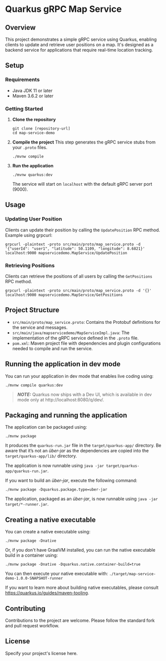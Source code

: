 
# Quarkus gRPC Map Service

## Overview
This project demonstrates a simple gRPC service using Quarkus, enabling clients to update and retrieve user positions on a map. It's designed as a backend service for applications that require real-time location tracking.

## Setup

### Requirements
- Java JDK 11 or later
- Maven 3.6.2 or later

### Getting Started

1. **Clone the repository**
   ```
   git clone [repository-url]
   cd map-service-demo
   ```

2. **Compile the project**
   This step generates the gRPC service stubs from your `.proto` files.
   ```
   ./mvnw compile
   ```

3. **Run the application**
   ```
   ./mvnw quarkus:dev
   ```
   The service will start on `localhost` with the default gRPC server port (9000).

## Usage

### Updating User Position
Clients can update their position by calling the `UpdatePosition` RPC method. Example using grpcurl:
```
grpcurl -plaintext -proto src/main/proto/map_service.proto -d '{"userId": "user1", "latitude": 50.1109, "longitude": 8.6821}' localhost:9000 mapservicedemo.MapService/UpdatePosition
```

### Retrieving Positions
Clients can retrieve the positions of all users by calling the `GetPositions` RPC method.
```
grpcurl -plaintext -proto src/main/proto/map_service.proto -d '{}' localhost:9000 mapservicedemo.MapService/GetPositions
```

## Project Structure

- `src/main/proto/map_service.proto`: Contains the Protobuf definitions for the service and messages.
- `src/main/java/mapservicedemo/MapServiceImpl.java`: The implementation of the gRPC service defined in the `.proto` file.
- `pom.xml`: Maven project file with dependencies and plugin configurations needed to compile and run the service.


## Running the application in dev mode

You can run your application in dev mode that enables live coding using:
```shell script
./mvnw compile quarkus:dev
```

> **_NOTE:_**  Quarkus now ships with a Dev UI, which is available in dev mode only at http://localhost:8080/q/dev/.

## Packaging and running the application

The application can be packaged using:
```shell script
./mvnw package
```
It produces the `quarkus-run.jar` file in the `target/quarkus-app/` directory.
Be aware that it’s not an _über-jar_ as the dependencies are copied into the `target/quarkus-app/lib/` directory.

The application is now runnable using `java -jar target/quarkus-app/quarkus-run.jar`.

If you want to build an _über-jar_, execute the following command:
```shell script
./mvnw package -Dquarkus.package.type=uber-jar
```

The application, packaged as an _über-jar_, is now runnable using `java -jar target/*-runner.jar`.

## Creating a native executable

You can create a native executable using: 
```shell script
./mvnw package -Dnative
```

Or, if you don't have GraalVM installed, you can run the native executable build in a container using: 
```shell script
./mvnw package -Dnative -Dquarkus.native.container-build=true
```

You can then execute your native executable with: `./target/map-service-demo-1.0.0-SNAPSHOT-runner`

If you want to learn more about building native executables, please consult https://quarkus.io/guides/maven-tooling.


## Contributing
Contributions to the project are welcome. Please follow the standard fork and pull request workflow.

## License
Specify your project's license here.
